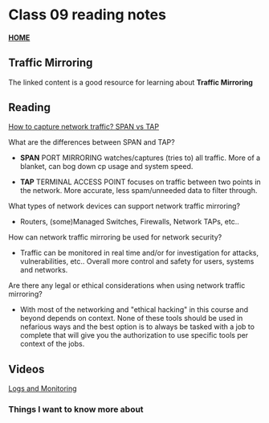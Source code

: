 # Class 09 reading notes

#### [HOME](https://cesarderio.github.io/reading-notes/)

## Traffic Mirroring

The linked content is a good resource for learning about **Traffic Mirroring**

## Reading

[How to capture network traffic? SPAN vs TAP](https://accedian.com/blog/capture-network-traffic-span-vs-tap/)

What are the differences between SPAN and TAP?

* **SPAN** PORT MIRRORING watches/captures (tries to) all traffic. More of a blanket, can bog down cp usage and system speed.

* **TAP** TERMINAL ACCESS POINT focuses on traffic between two points in the network. More accurate, less spam/unneeded data to filter through.

What types of network devices can support network traffic mirroring?

* Routers, (some)Managed Switches, Firewalls, Network TAPs, etc..

How can network traffic mirroring be used for network security?

* Traffic can be monitored in real time and/or for investigation for attacks, vulnerabilities, etc.. Overall more control and safety for users, systems and networks.

Are there any legal or ethical considerations when using network traffic mirroring?

* With most of the networking and "ethical hacking" in this course and beyond depends on context. None of these tools should be used in nefarious ways and the best option is to always be tasked with a job to complete that will give you the authorization to use specific tools per context of the jobs.

## Videos

[Logs and Monitoring](https://www.professormesser.com/network-plus/n10-008/n10-008-video/logs-and-monitoring-n10-008/)

### Things I want to know more about
